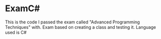 # ExamC#
This is the code I passed the exam called "Advanced Programming Techniques" with.
Exam based on creating a class and testing it.
Language used is C#
